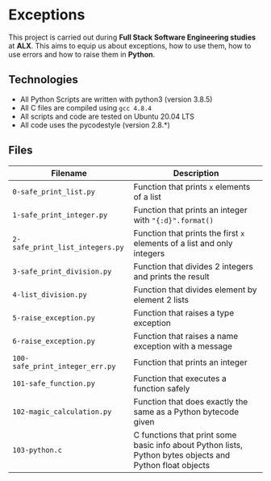 # Exceptions

This project is carried out during **Full Stack Software Engineering studies** at **ALX**. This aims to equip us about exceptions, how to use them, how to use errors and how to raise them in **Python**.

## Technologies
* All Python Scripts are written with python3 (version 3.8.5)
* All C files are compiled using `gcc 4.8.4`
* All scripts and code are tested on Ubuntu 20.04 LTS
* All code uses the pycodestyle (version 2.8.*)

## Files
| Filename | Description |
| -------- | ----------- |
| `0-safe_print_list.py` | Function that prints `x` elements of a list |
| `1-safe_print_integer.py` | Function that prints an integer with `"{:d}".format()` |
| `2-safe_print_list_integers.py` | Function that prints the first `x` elements of a list and only integers |
| `3-safe_print_division.py` | Function that divides 2 integers and prints the result |
| `4-list_division.py` | Function that divides element by element 2 lists |
| `5-raise_exception.py` | Function that raises a type exception |
| `6-raise_exception.py` | Function that raises a name exception with a message |
| `100-safe_print_integer_err.py` | Function that prints an integer |
| `101-safe_function.py` | Function that executes a function safely |
| `102-magic_calculation.py` | Function that does exactly the same as a Python bytecode given |
| `103-python.c` | C functions that print some basic info about Python lists, Python bytes objects and Python float objects |
